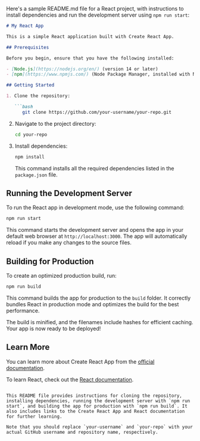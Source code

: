 Here's a sample README.md file for a React project, with instructions to install dependencies and run the development server using `npm run start`:

```markdown
# My React App

This is a simple React application built with Create React App.

## Prerequisites

Before you begin, ensure that you have the following installed:

- [Node.js](https://nodejs.org/en/) (version 14 or later)
- [npm](https://www.npmjs.com/) (Node Package Manager, installed with Node.js)

## Getting Started

1. Clone the repository:

   ```bash
      git clone https://github.com/your-username/your-repo.git
   ```

2. Navigate to the project directory:

   ```bash
   cd your-repo
   ```

3. Install dependencies:

   ```bash
   npm install
   ```

   This command installs all the required dependencies listed in the `package.json` file.

## Running the Development Server

To run the React app in development mode, use the following command:

```bash
npm run start
```

This command starts the development server and opens the app in your default web browser at `http://localhost:3000`. The app will automatically reload if you make any changes to the source files.

## Building for Production

To create an optimized production build, run:

```bash
npm run build
```

This command builds the app for production to the `build` folder. It correctly bundles React in production mode and optimizes the build for the best performance.

The build is minified, and the filenames include hashes for efficient caching. Your app is now ready to be deployed!

## Learn More

You can learn more about Create React App from the [official documentation](https://facebook.github.io/create-react-app/docs/getting-started).

To learn React, check out the [React documentation](https://reactjs.org/).
```

This README file provides instructions for cloning the repository, installing dependencies, running the development server with `npm run start`, and building the app for production with `npm run build`. It also includes links to the Create React App and React documentation for further learning.

Note that you should replace `your-username` and `your-repo` with your actual GitHub username and repository name, respectively.
